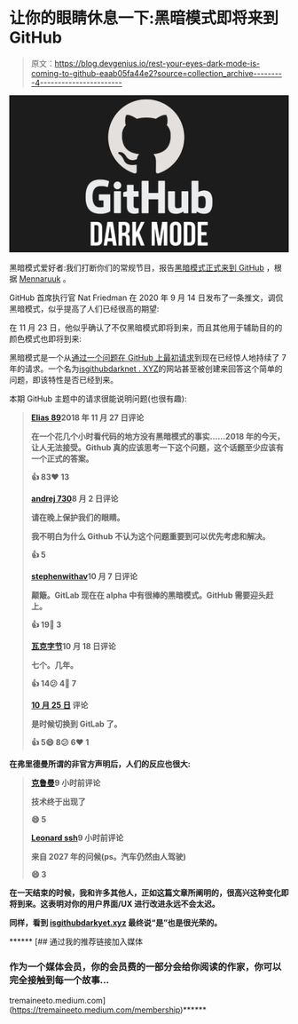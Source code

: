 # 让你的眼睛休息一下:黑暗模式即将来到 GitHub

> 原文：<https://blog.devgenius.io/rest-your-eyes-dark-mode-is-coming-to-github-eaab05fa44e2?source=collection_archive---------4----------------------->

![](img/15952c7fc2e1234eed99fa16e2c86e1b.png)

黑暗模式爱好者:我们打断你们的常规节目，报告[黑暗模式正式来到 GitHub](https://github.com/isaacs/github/issues/66#issuecomment-733446758) ，根据 [Mennaruuk](https://github.com/Mennaruuk) 。

GitHub 首席执行官 Nat Friedman 在 2020 年 9 月 14 日发布了一条推文，调侃黑暗模式，似乎提高了人们已经很高的期望:

在 11 月 23 日，他似乎确认了不仅黑暗模式即将到来，而且其他用于辅助目的的颜色模式也即将到来:

黑暗模式是一个从[通过一个问题在 GitHub 上最初请求](https://github.com/isaacs/github/issues/66#issue-16434919)到现在已经惊人地持续了 7 年的请求。一个名为[isgithubdarknet . XYZ](https://www.isgithubdarkyet.xyz/)的网站甚至被创建来回答这个简单的问题，即该特性是否已经到来。

本期 GitHub 主题中的请求很能说明问题(也很有趣):

> [**Elias 89**](https://github.com/elias89)**2018 年 11 月 27 日评论**[](https://github.com/isaacs/github/issues/66#issuecomment-442053298)
> 
> **在一个花几个小时看代码的地方没有黑暗模式的事实……2018 年的今天，让人无法接受。Github 真的应该思考一下这个问题，这个话题至少应该有一个正式的答案。**
> 
> **👍 83❤️ 13**
> 
> **[**andrej 730**](https://github.com/Andrej730)**8 月 2 日评论**[](https://github.com/isaacs/github/issues/66#issuecomment-667643899)**
> 
> ****请在晚上保护我们的眼睛。****
> 
> ****我不明白为什么 Github 不认为这个问题重要到可以优先考虑和解决。****
> 
> ****👍 5****
> 
> ****[**stephenwithav**](https://github.com/stephenwithav)**10 月 7 日评论**[](https://github.com/isaacs/github/issues/66#issuecomment-705211320)****
> 
> ******颠簸。GitLab 现在在 alpha 中有很棒的黑暗模式。GitHub 需要迎头赶上。******
> 
> ******👍 19👀 3******
> 
> ******[**瓦克字节**](https://github.com/wackbyte)**10 月 18 日评论**[](https://github.com/isaacs/github/issues/66#issuecomment-711445154)******
> 
> ******七个。几年。******
> 
> ******👍 14😕 4👀 7******
> 
> ******[**10 月 25 日**](https://github.com/MPieter) **评论**[](https://github.com/isaacs/github/issues/66#issuecomment-716178715)******
> 
> ******是时候切换到 GitLab 了。******
> 
> ******👍 5😄 8😕 6❤️ 1******

******在弗里德曼所谓的非官方声明后，人们的反应也很大:******

> ******[**克鲁曼**](https://github.com/Kruhlmann)**9 小时前评论**[](https://github.com/isaacs/github/issues/66#issuecomment-734298948)******
> 
> ******技术终于出现了******
> 
> ******😄 5******
> 
> ******[**Leonard ssh**](https://github.com/LeonardSSH)**9 小时前评论**[](https://github.com/isaacs/github/issues/66#issuecomment-734300283)******
> 
> ******来自 2027 年的问候(ps。汽车仍然由人驾驶)******
> 
> ******😄 3******

******在一天结束的时候，我和许多其他人，正如这篇文章所阐明的，很高兴这种变化即将到来。这表明对你的用户界面/UX 进行改进永远不会太迟。******

******同样，看到 [isgithubdarkyet.xyz](https://www.isgithubdarkyet.xyz/) 最终说“是”也是很光荣的。******

******[](https://tremaineeto.medium.com/membership) [## 通过我的推荐链接加入媒体

### 作为一个媒体会员，你的会员费的一部分会给你阅读的作家，你可以完全接触到每一个故事…

tremaineeto.medium.com](https://tremaineeto.medium.com/membership)******